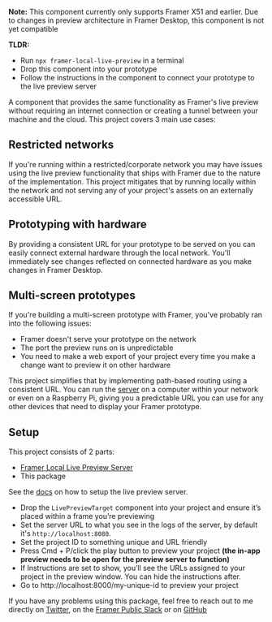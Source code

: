 **Note:**
This component currently only supports Framer X51 and earlier. Due to changes in preview architecture in Framer Desktop, this component is not yet compatible

**TLDR:**
- Run `npx framer-local-live-preview` in a terminal
- Drop this component into your prototype
- Follow the instructions in the component to connect your prototype to the live preview server

A component that provides the same functionality as Framer's live preview without requiring an internet connection or creating a tunnel between your machine and the cloud. This project covers 3 main use cases:

## Restricted networks

If you're running within a restricted/corporate network you may have issues using the live preview functionality that ships with Framer due to the nature of the implementation. This project mitigates that by running locally within the network and not serving any of your project's assets on an externally accessible URL.

## Prototyping with hardware

By providing a consistent URL for your prototype to be served on you can easily connect external hardware through the local network. You'll immediately see changes reflected on connected hardware as you make changes in Framer Desktop.

## Multi-screen prototypes

If you're building a multi-screen prototype with Framer, you've probably ran into the following issues:

- Framer doesn't serve your prototype on the network
- The port the preview runs on is unpredictable
- You need to make a web export of your project every time you make a change want to preview it on other hardware

This project simplifies that by implementing path-based routing using a consistent URL. You can run the [server](https://github.com/iKettles/framer-local-live-preview) on a computer within your network or even on a Raspberry Pi, giving you a predictable URL you can use for any other devices that need to display your Framer prototype.

## Setup

This project consists of 2 parts:

- [Framer Local Live Preview Server](https://github.com/iKettles/framer-local-live-preview)
- This package

See the [docs](https://github.com/iKettles/framer-local-live-preview) on how to setup the live preview server.

* Drop the `LivePreviewTarget` component into your project and ensure it’s placed within a frame you’re previewing
* Set the server URL to what you see in the logs of the server, by default it's `http://localhost:8080`.
* Set the project ID to something unique and URL friendly
* Press Cmd + P/click the play button to preview your project **(the in-app preview needs to be open for the preview server to function)**
* If Instructions are set to show, you’ll see the URLs assigned to your project in the preview window. You can hide the instructions after.
* Go to http://localhost:8000/my-unique-id to preview your project

If you have any problems using this package, feel free to reach out to me directly on [Twitter](https://twitter.com/iKettles), on the [Framer Public Slack](https://framer.slack.com) or on [GitHub](https://github.com/iKettles/framer-local-live-preview-component)